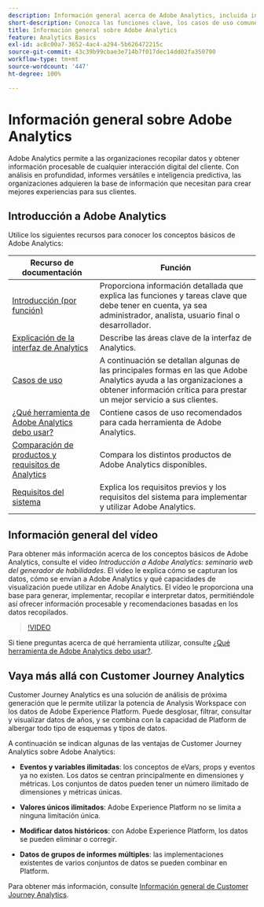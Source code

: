 ```yaml
---
description: Información general acerca de Adobe Analytics, incluida información acerca de la interfaz de Analytics, así como información de introducción para usuarios y funciones de administrador, analista y desarrollador.
short-description: Conozca las funciones clave, los casos de uso comunes y los primeros pasos para analistas, usuarios finales y administradores.
title: Información general sobre Adobe Analytics
feature: Analytics Basics
exl-id: ac8c00a7-3652-4ac4-a294-5b626472215c
source-git-commit: 43c39b99cbae3e714b7f017dec14dd02fa350790
workflow-type: tm+mt
source-wordcount: '447'
ht-degree: 100%

---
```


# Información general sobre Adobe Analytics

Adobe Analytics permite a las organizaciones recopilar datos y obtener información procesable de cualquier interacción digital del cliente. Con análisis en profundidad, informes versátiles e inteligencia predictiva, las organizaciones adquieren la base de información que necesitan para crear mejores experiencias para sus clientes.

## Introducción a Adobe Analytics

Utilice los siguientes recursos para conocer los conceptos básicos de Adobe Analytics:


| Recurso de documentación | Función |
|---------|----------|
| [Introducción (por función)](/help/analyze/get-started/get-started-by-role.md) | Proporciona información detallada que explica las funciones y tareas clave que debe tener en cuenta, ya sea administrador, analista, usuario final o desarrollador. |
| [Explicación de la interfaz de Analytics](/help/analyze/get-started/analytics-interface.md) | Describe las áreas clave de la interfaz de Analytics. |
| [Casos de uso](/help/analyze/get-started/use-cases.md) | A continuación se detallan algunas de las principales formas en las que Adobe Analytics ayuda a las organizaciones a obtener información crítica para prestar un mejor servicio a sus clientes. |
| [¿Qué herramienta de Adobe Analytics debo usar?](/help/analyze/get-started/which-analytics-tool.md) | Contiene casos de uso recomendados para cada herramienta de Adobe Analytics. |
| [Comparación de productos y requisitos de Analytics](/help/analyze/get-started/analytics-product-comparison.md) | Compara los distintos productos de Adobe Analytics disponibles. |
| [Requisitos del sistema](/help/analyze/get-started/sys-reqs.md) | Explica los requisitos previos y los requisitos del sistema para implementar y utilizar Adobe Analytics. |

## Información general del vídeo

Para obtener más información acerca de los conceptos básicos de Adobe Analytics, consulte el vídeo *Introducción a Adobe Analytics: seminario web del generador de habilidades*. El vídeo le explica cómo se capturan los datos, cómo se envían a Adobe Analytics y qué capacidades de visualización puede utilizar en Adobe Analytics. El vídeo le proporciona una base para generar, implementar, recopilar e interpretar datos, permitiéndole así ofrecer información procesable y recomendaciones basadas en los datos recopilados.

>[!VIDEO](https://video.tv.adobe.com/v/27429/?quality=12)

Si tiene preguntas acerca de qué herramienta utilizar, consulte [¿Qué herramienta de Adobe Analytics debo usar?](https://experienceleague.adobe.com/docs/analytics/analyze/admin-overview/which-analytics-tool.html?lang=es).

## Vaya más allá con Customer Journey Analytics

Customer Journey Analytics es una solución de análisis de próxima generación que le permite utilizar la potencia de Analysis Workspace con los datos de Adobe Experience Platform. Puede desglosar, filtrar, consultar y visualizar datos de años, y se combina con la capacidad de Platform de albergar todo tipo de esquemas y tipos de datos.

A continuación se indican algunas de las ventajas de Customer Journey Analytics sobre Adobe Analytics:

* **Eventos y variables ilimitadas**: los conceptos de eVars, props y eventos ya no existen. Los datos se centran principalmente en dimensiones y métricas. Los conjuntos de datos pueden tener un número ilimitado de dimensiones y métricas únicas.

* **Valores únicos ilimitados**: Adobe Experience Platform no se limita a ninguna limitación única.

* **Modificar datos históricos**: con Adobe Experience Platform, los datos se pueden eliminar o corregir.

* **Datos de grupos de informes múltiples**: las implementaciones existentes de varios conjuntos de datos se pueden combinar en Platform.

Para obtener más información, consulte [Información general de Customer Journey Analytics](https://experienceleague.adobe.com/docs/analytics-platform/using/cja-overview/cja-overview.html?lang=es).
